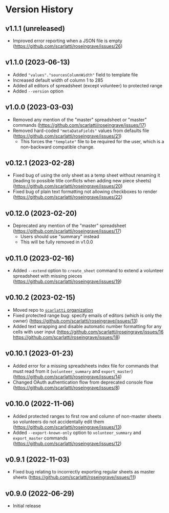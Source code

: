 # Version History

## v1.1.1 (unreleased)

- Improved error reporting when a JSON file is empty
  (https://github.com/scarlatti/roseingrave/issues/26)

## v1.1.0 (2023-06-13)

- Added `"values"."sourcesColumnWidth"` field to template file
- Increased default width of column 1 to 285
- Added all editors of spreadsheet (except volunteer) to protected range
- Added `--version` option

## v1.0.0 (2023-03-03)

- Removed any mention of the "master" spreadsheet or "master" commands
  (https://github.com/scarlatti/roseingrave/issues/17)
- Removed hard-coded `"metaDataFields"` values from defaults file
  (https://github.com/scarlatti/roseingrave/issues/21)
  - This forces the `"template"` file to be required for the user, which is a
    non-backward compatible change.

## v0.12.1 (2023-02-28)

- Fixed bug of using the only sheet as a temp sheet without renaming it (leading
  to possible title conflicts when adding new piece sheets)
  (https://github.com/scarlatti/roseingrave/issues/20)
- Fixed bug of plain text formatting not allowing checkboxes to render
  (https://github.com/scarlatti/roseingrave/issues/22)

## v0.12.0 (2023-02-20)

- Deprecated any mention of the "master" spreadsheet
  (https://github.com/scarlatti/roseingrave/issues/17)
  - Users should use "summary" instead
  - This will be fully removed in v1.0.0

## v0.11.0 (2023-02-16)

- Added `--extend` option to `create_sheet` command to extend a volunteer
  spreadsheet with missing pieces
  (https://github.com/scarlatti/roseingrave/issues/19)

## v0.10.2 (2023-02-15)

- Moved repo to [`scarlatti` organization](https://github.com/scarlatti)
- Fixed protected range bug: specify emails of editors (which is only the owner)
  (https://github.com/scarlatti/roseingrave/issues/13)
- Added text wrapping and disable automatic number formatting for any cells with
  user input (https://github.com/scarlatti/roseingrave/issues/16
  https://github.com/scarlatti/roseingrave/issues/18)

## v0.10.1 (2023-01-23)

- Added error for a missing spreadsheets index file for commands that must read
  from it (`volunteer_summary` and `export_master`)
  (https://github.com/scarlatti/roseingrave/issues/14)
- Changed OAuth authentication flow from deprecated console flow
  (https://github.com/scarlatti/roseingrave/issues/8)

## v0.10.0 (2022-11-06)

- Added protected ranges to first row and column of non-master sheets so
  volunteers do not accidentally edit them
  (https://github.com/scarlatti/roseingrave/issues/13)
- Added `--export-known-only` option to `volunteer_summary` and `export_master`
  commands (https://github.com/scarlatti/roseingrave/issues/12)

## v0.9.1 (2022-11-03)

- Fixed bug relating to incorrectly exporting regular sheets as master sheets
  (https://github.com/scarlatti/roseingrave/issues/11)

## v0.9.0 (2022-06-29)

- Initial release
